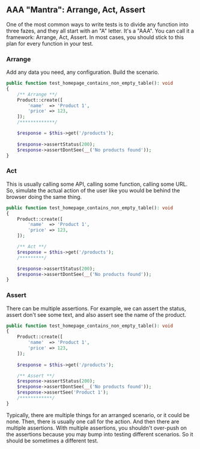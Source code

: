 ## AAA "Mantra": Arrange, Act, Assert
One of the most common ways to write tests is to divide any function into three fazes, and they all start with an "A" letter. It's a "AAA". You can call it a framework: Arrange, Act, Assert. In most cases, you should stick to this plan for every function in your test.

### Arrange
Add any data you need, any configuration. Build the scenario.

```php
public function test_homepage_contains_non_empty_table(): void
{
    /** Arrange **/
    Product::create([ 
        'name'  => 'Product 1',
        'price' => 123,
    ]); 
    /*************/

    $response = $this->get('/products');
 
    $response->assertStatus(200);
    $response->assertDontSee(__('No products found'));
}
```

### Act
This is usually calling some API, calling some function, calling some URL. So, simulate the actual action of the user like you would be behind the browser doing the same thing.

```php
public function test_homepage_contains_non_empty_table(): void
{
    Product::create([
        'name'  => 'Product 1',
        'price' => 123,
    ]);

    /** Act **/
    $response = $this->get('/products'); 
    /*********/

    $response->assertStatus(200);
    $response->assertDontSee(__('No products found'));
}
```

### Assert
There can be multiple assertions. For example, we can assert the status, assert don't see some text, and also assert see the name of the product.

```php
public function test_homepage_contains_non_empty_table(): void
{
    Product::create([
        'name'  => 'Product 1',
        'price' => 123,
    ]);
 
    $response = $this->get('/products');

    /** Assert **/
    $response->assertStatus(200); 
    $response->assertDontSee(__('No products found'));
    $response->assertSee('Product 1');
    /************/
}
```

Typically, there are multiple things for an arranged scenario, or it could be none. Then, there is usually one call for the action. And then there are multiple assertions. With multiple assertions, you shouldn't over-push on the assertions because you may bump into testing different scenarios. So it should be sometimes a different test.
